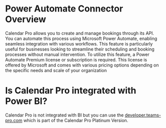 # Power Automate Connector Overview

Calendar Pro allows you to create and manage bookings through its API. You can automate this process using Microsoft Power Automate, enabling seamless integration with various workflows. This feature is particularly useful for businesses looking to streamline their scheduling and booking processes without manual intervention. To utilize this feature, a Power Automate Premium license or subscription is required. This license is offered by Microsoft and comes with various pricing options depending on the specific needs and scale of your organization

# Is Calendar Pro integrated with Power BI?

<p class="no-margin">Calendar Pro is not integrated with BI but you can use the <a href="https://developer.teams-pro.com/" target="_blank" class="intercom-content-link">developer.teams-pro.com</a> which is part of the Calendar Pro Platinum Version.</p>

<Hubspot />
<Clarity />
<GoogleAnalytics />

